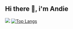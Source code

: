 ## Hi there 👋, i'm Andie
![](https://giphy.com/gifs/devrock-code-edr-escueladevrock-du3J3cXyzhj75IOgvA/tile)
[![Top Langs](https://github-readme-stats.vercel.app/api/top-langs/?username=ngochai-hcmus&layout=compact)](https://github.com/anuraghazra/github-readme-stats)

